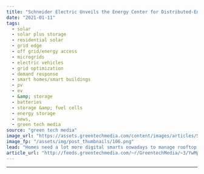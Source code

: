 ```yaml
---
title: "Schneider Electric Unveils the Energy Center for Distributed-Energy-Enabled Homes"
date: "2021-01-11"
tags: 
  - solar
  - solar plus storage 
  - residential solar
  - grid edge
  - off grid/energy access
  - microgrids
  - electric vehicles
  - grid optimization
  - demand response
  - smart homes/smart buildings
  - pv
  - ev
  - &amp; storage
  - batteries
  - storage &amp; fuel cells
  - energy storage
  - news,
  - green tech media
source: "green tech media"
image_url: "https://assets.greentechmedia.com/content/images/articles/SchneiderElectric_EnergyCenter_house_wall_XL.jpeg"
image_fp: "/assets/img/post_thumbnails/106.png"
lead: "Homes need a lot more digital smarts nowadays to manage rooftop solar, backup batteries and electric vehicle chargers. It’s nice if those distributed energy resources (DERs) can be integrated with household electrical load controls via smartphone or  ..."
article_url: "http://feeds.greentechmedia.com/~r/GreentechMedia/~3/YwMpbSO0eQU/schneider-electric-unveils-the-energy-center-for-distributed-energy-enabled-homes"
---
```


---
